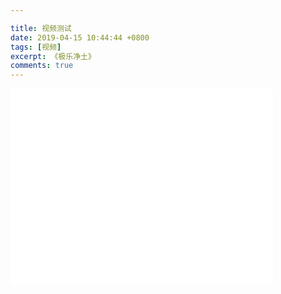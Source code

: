 ```yaml
---

title: 视频测试
date: 2019-04-15 10:44:44 +0800
tags: [视频]
excerpt: 《极乐净土》
comments: true
---
```


<iframe width="420" height="315" src="//player.bilibili.com/player.html?aid=39998869&cid=70251492&page=1" scrolling="no" border="0" frameborder="no" framespacing="0" allowfullscreen="true"> </iframe>


